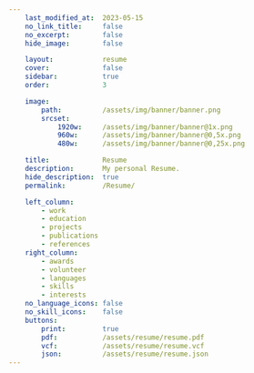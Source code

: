 ```yaml
---
    last_modified_at:  2023-05-15
    no_link_title:     false
    no_excerpt:        false
    hide_image:        false

    layout:            resume
    cover:             false
    sidebar:           true
    order:             3

    image:
        path:          /assets/img/banner/banner.png
        srcset:
            1920w:     /assets/img/banner/banner@1x.png
            960w:      /assets/img/banner/banner@0,5x.png
            480w:      /assets/img/banner/banner@0,25x.png

    title:             Resume
    description:       My personal Resume.
    hide_description:  true
    permalink:         /Resume/

    left_column:
        - work
        - education
        - projects
        - publications
        - references
    right_column:
        - awards
        - volunteer
        - languages
        - skills
        - interests
    no_language_icons: false
    no_skill_icons:    false
    buttons:
        print:         true
        pdf:           /assets/resume/resume.pdf
        vcf:           /assets/resume/resume.vcf
        json:          /assets/resume/resume.json
---
```

